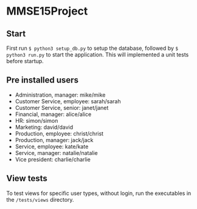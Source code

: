# MMSE15Project

## Start

First run `$ python3 setup_db.py` to setup the database, followed by `$ python3 run.py` to start the application. This will implemented a unit tests before startup.


## Pre installed users

- Administration, manager: mike/mike
- Customer Service, employee: sarah/sarah
- Customer Service, senior: janet/janet
- Financial, manager: alice/alice
- HR: simon/simon
- Marketing: david/david
- Production, employee: christ/christ
- Production, manager: jack/jack
- Service, employee: kate/kate
- Service, manager: natalie/natalie
- Vice president: charlie/charlie


## View tests
To test views for specific user types, without login, run the executables in the `/tests/views` directory.
